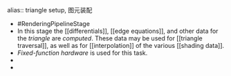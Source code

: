 alias:: triangle setup, 图元装配

- #RenderingPipelineStage
- In this stage the [[differentials]], [[edge equations]], and other data for the *triangle* are *computed*. These data may be used for [[triangle traversal]], as well as
  for [[interpolation]] of the various [[shading data]].
- *Fixed-function hardware* is used for this task.
-
-
